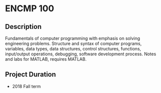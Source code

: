 # ENCMP 100

## Description
Fundamentals of computer programming with emphasis on solving engineering problems. Structure and syntax of computer programs, variables, data types, data structures, control structures, functions, input/output operations, debugging, software development process. Notes and labs for MATLAB, requires MATLAB.

## Project Duration
- 2018 Fall term
